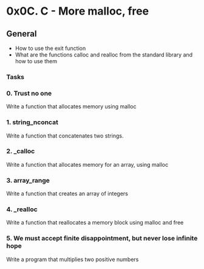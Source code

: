 # 0x0C. C - More malloc, free
## General
* How to use the exit function
* What are the functions calloc and realloc from the standard library and how to use them

### Tasks
### 0. Trust no one
Write a function that allocates memory using malloc

### 1. string_nconcat
Write a function that concatenates two strings.

### 2. _calloc
Write a function that allocates memory for an array, using malloc

### 3. array_range 
Write a function that creates an array of integers

### 4. _realloc
Write a function that reallocates a memory block using malloc and free

### 5. We must accept finite disappointment, but never lose infinite hope 
Write a program that multiplies two positive numbers
